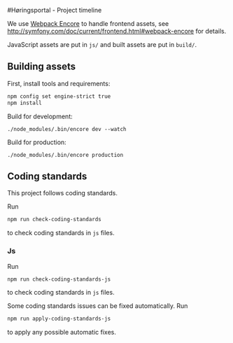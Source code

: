 #Høringsportal - Project timeline

We use [Webpack
Encore](http://symfony.com/doc/current/frontend.html#webpack-encore)
to handle frontend assets, see
http://symfony.com/doc/current/frontend.html#webpack-encore for
details.


JavaScript assets are put in `js/` and built assets are put in `build/`.

## Building assets

First, install tools and requirements:

```sh
npm config set engine-strict true
npm install
```

Build for development:

```
./node_modules/.bin/encore dev --watch
```

Build for production:

```
./node_modules/.bin/encore production
```

## Coding standards

This project follows coding standards.

Run

```sh
npm run check-coding-standards
```

to check coding standards in `js` files.

### Js

Run

```sh
npm run check-coding-standards-js
```

to check coding standards in `js` files.

Some coding standards issues can be fixed automatically. Run

```sh
npm run apply-coding-standards-js
```

to apply any possible automatic fixes.
